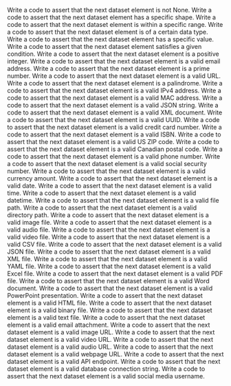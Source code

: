 Write a code to assert that the next dataset element is not None.
Write a code to assert that the next dataset element has a specific shape.
Write a code to assert that the next dataset element is within a specific range.
Write a code to assert that the next dataset element is of a certain data type.
Write a code to assert that the next dataset element has a specific value.
Write a code to assert that the next dataset element satisfies a given condition.
Write a code to assert that the next dataset element is a positive integer.
Write a code to assert that the next dataset element is a valid email address.
Write a code to assert that the next dataset element is a prime number.
Write a code to assert that the next dataset element is a valid URL.
Write a code to assert that the next dataset element is a palindrome.
Write a code to assert that the next dataset element is a valid IPv4 address.
Write a code to assert that the next dataset element is a valid MAC address.
Write a code to assert that the next dataset element is a valid JSON string.
Write a code to assert that the next dataset element is a valid XML document.
Write a code to assert that the next dataset element is a valid UUID.
Write a code to assert that the next dataset element is a valid credit card number.
Write a code to assert that the next dataset element is a valid ISBN.
Write a code to assert that the next dataset element is a valid US ZIP code.
Write a code to assert that the next dataset element is a valid Canadian postal code.
Write a code to assert that the next dataset element is a valid phone number.
Write a code to assert that the next dataset element is a valid social security number.
Write a code to assert that the next dataset element is a valid currency amount.
Write a code to assert that the next dataset element is a valid date.
Write a code to assert that the next dataset element is a valid time.
Write a code to assert that the next dataset element is a valid datetime.
Write a code to assert that the next dataset element is a valid file path.
Write a code to assert that the next dataset element is a valid directory path.
Write a code to assert that the next dataset element is a valid image file.
Write a code to assert that the next dataset element is a valid audio file.
Write a code to assert that the next dataset element is a valid video file.
Write a code to assert that the next dataset element is a valid CSV file.
Write a code to assert that the next dataset element is a valid JSON file.
Write a code to assert that the next dataset element is a valid XML file.
Write a code to assert that the next dataset element is a valid YAML file.
Write a code to assert that the next dataset element is a valid Excel file.
Write a code to assert that the next dataset element is a valid PDF file.
Write a code to assert that the next dataset element is a valid Word document.
Write a code to assert that the next dataset element is a valid PowerPoint presentation.
Write a code to assert that the next dataset element is a valid HTML file.
Write a code to assert that the next dataset element is a valid binary file.
Write a code to assert that the next dataset element is a valid text file.
Write a code to assert that the next dataset element is a valid email attachment.
Write a code to assert that the next dataset element is a valid image URL.
Write a code to assert that the next dataset element is a valid video URL.
Write a code to assert that the next dataset element is a valid audio URL.
Write a code to assert that the next dataset element is a valid webpage URL.
Write a code to assert that the next dataset element is a valid API endpoint.
Write a code to assert that the next dataset element is a valid database connection string.
Write a code to assert that the next dataset element is a valid social media username.